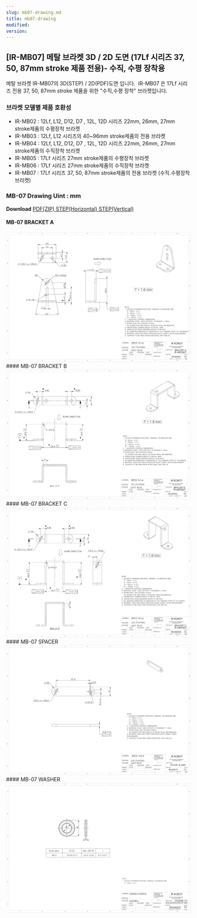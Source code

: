 ```yaml
---
slug: mb07-drawing.md
title: mb07-drawing
modified: 
version:
---
```

## [IR-MB07] 메탈 브라켓 3D / 2D 도면 (17Lf 시리즈 37, 50, 87mm stroke 제품 전용)- 수직, 수평 장착용

메탈 브라켓 IR-MB07의 3D(STEP) / 2D(PDF)도면 입니다.  IR-MB07 은 17Lf 시리즈 전용 37, 50, 87mm stroke 제품을 위한 "수직,수평 장착" 브라켓입니다.
  
###  브라켓 모델별 제품 호환성
- IR-MB02 : 12Lf, L12, D12, D7 , 12L, 12D 시리즈 22mm, 26mm, 27mm stroke제품의 수평장착 브라켓
- IR-MB03 : 12Lf, L12 시리즈의 40~96mm stroke제품의 전용 브라켓
- IR-MB04 : 12Lf, L12, D12, D7 , 12L, 12D 시리즈 22mm, 26mm, 27mm stroke제품의 수직장착 브라켓
- IR-MB05 : 17Lf 시리즈 27mm stroke제품의 수평장착 브라켓
- IR-MB06 : 17Lf 시리즈 27mm stroke제품의 수직장착 브라켓
- IR-MB07 : 17Lf 시리즈 37, 50, 87mm stroke제품의 전용 브라켓 (수직.수평장착 브라켓)
### MB-07 Drawing  Uint : mm
**Download**  <a class="downloadbtn" href="./data/IR-MB07_2D_PDF.zip" download> PDF(ZIP) </a><a  class="downloadbtn" href="./data/IR-MB0307_Horizontal_Rev01_20240826.step" download> STEP(Horizontal) </a><a  class="downloadbtn" href="./data/IR-MB0307_Vertical_Rev01_20240826.step" download> STEP(Vertical) </a>
#### MB-07 BRACKET A
<img src="./data/mb07-bracket-a.png" />
#### MB-07 BRACKET B
<img src="./data/mb07-bracket-b.png" />
#### MB-07 BRACKET C
<img src="./data/mb07-bracket-c.png" />
#### MB-07 SPACER
<img src="./data/mb07-spacer.png" />
#### MB-07 WASHER
<img src="./data/mb07-washer.png" />